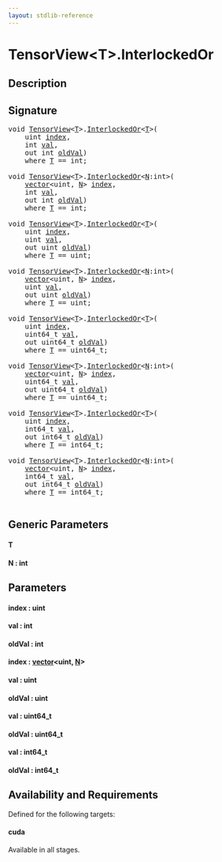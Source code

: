 ```yaml
---
layout: stdlib-reference
---
```


# TensorView\<T\>\.InterlockedOr

## Description





## Signature 

<pre>
<span class="code_keyword">void</span> <a href="../types/tensorview-06/index.html" class="code_type">TensorView</a>&lt;<a href="interlockedor-0b.html#typeparam-T" class="code_type">T</a>&gt;.<a href="interlockedor-0b.html">InterlockedOr</a>&lt;<a href="interlockedor-0b.html#typeparam-T" class="code_type">T</a>&gt;(
    <span class="code_keyword">uint</span> <a href="interlockedor-0b.html#decl-index" class="code_param">index</a>,
    <span class="code_keyword">int</span> <a href="interlockedor-0b.html#decl-val" class="code_param">val</a>,
    <span class="code_keyword">out</span> <span class="code_keyword">int</span> <a href="interlockedor-0b.html#decl-oldVal" class="code_param">oldVal</a>)
    <span class='code_keyword'>where</span> <a href="interlockedor-0b.html#typeparam-T" class="code_type">T</a> == <span class="code_keyword">int</span>;

<span class="code_keyword">void</span> <a href="../types/tensorview-06/index.html" class="code_type">TensorView</a>&lt;<a href="interlockedor-0b.html#typeparam-T" class="code_type">T</a>&gt;.<a href="interlockedor-0b.html">InterlockedOr</a>&lt;<a href="interlockedor-0b.html#decl-N" class="code_var">N</a>:<span class="code_keyword">int</span>&gt;(
    <a href="../types/vector/index.html" class="code_type">vector</a>&lt;<span class="code_keyword">uint</span>, <a href="interlockedor-0b.html#decl-N" class="code_var">N</a>&gt; <a href="interlockedor-0b.html#decl-index" class="code_param">index</a>,
    <span class="code_keyword">int</span> <a href="interlockedor-0b.html#decl-val" class="code_param">val</a>,
    <span class="code_keyword">out</span> <span class="code_keyword">int</span> <a href="interlockedor-0b.html#decl-oldVal" class="code_param">oldVal</a>)
    <span class='code_keyword'>where</span> <a href="interlockedor-0b.html#typeparam-T" class="code_type">T</a> == <span class="code_keyword">int</span>;

<span class="code_keyword">void</span> <a href="../types/tensorview-06/index.html" class="code_type">TensorView</a>&lt;<a href="interlockedor-0b.html#typeparam-T" class="code_type">T</a>&gt;.<a href="interlockedor-0b.html">InterlockedOr</a>&lt;<a href="interlockedor-0b.html#typeparam-T" class="code_type">T</a>&gt;(
    <span class="code_keyword">uint</span> <a href="interlockedor-0b.html#decl-index" class="code_param">index</a>,
    <span class="code_keyword">uint</span> <a href="interlockedor-0b.html#decl-val" class="code_param">val</a>,
    <span class="code_keyword">out</span> <span class="code_keyword">uint</span> <a href="interlockedor-0b.html#decl-oldVal" class="code_param">oldVal</a>)
    <span class='code_keyword'>where</span> <a href="interlockedor-0b.html#typeparam-T" class="code_type">T</a> == <span class="code_keyword">uint</span>;

<span class="code_keyword">void</span> <a href="../types/tensorview-06/index.html" class="code_type">TensorView</a>&lt;<a href="interlockedor-0b.html#typeparam-T" class="code_type">T</a>&gt;.<a href="interlockedor-0b.html">InterlockedOr</a>&lt;<a href="interlockedor-0b.html#decl-N" class="code_var">N</a>:<span class="code_keyword">int</span>&gt;(
    <a href="../types/vector/index.html" class="code_type">vector</a>&lt;<span class="code_keyword">uint</span>, <a href="interlockedor-0b.html#decl-N" class="code_var">N</a>&gt; <a href="interlockedor-0b.html#decl-index" class="code_param">index</a>,
    <span class="code_keyword">uint</span> <a href="interlockedor-0b.html#decl-val" class="code_param">val</a>,
    <span class="code_keyword">out</span> <span class="code_keyword">uint</span> <a href="interlockedor-0b.html#decl-oldVal" class="code_param">oldVal</a>)
    <span class='code_keyword'>where</span> <a href="interlockedor-0b.html#typeparam-T" class="code_type">T</a> == <span class="code_keyword">uint</span>;

<span class="code_keyword">void</span> <a href="../types/tensorview-06/index.html" class="code_type">TensorView</a>&lt;<a href="interlockedor-0b.html#typeparam-T" class="code_type">T</a>&gt;.<a href="interlockedor-0b.html">InterlockedOr</a>&lt;<a href="interlockedor-0b.html#typeparam-T" class="code_type">T</a>&gt;(
    <span class="code_keyword">uint</span> <a href="interlockedor-0b.html#decl-index" class="code_param">index</a>,
    uint64_t <a href="interlockedor-0b.html#decl-val" class="code_param">val</a>,
    <span class="code_keyword">out</span> uint64_t <a href="interlockedor-0b.html#decl-oldVal" class="code_param">oldVal</a>)
    <span class='code_keyword'>where</span> <a href="interlockedor-0b.html#typeparam-T" class="code_type">T</a> == uint64_t;

<span class="code_keyword">void</span> <a href="../types/tensorview-06/index.html" class="code_type">TensorView</a>&lt;<a href="interlockedor-0b.html#typeparam-T" class="code_type">T</a>&gt;.<a href="interlockedor-0b.html">InterlockedOr</a>&lt;<a href="interlockedor-0b.html#decl-N" class="code_var">N</a>:<span class="code_keyword">int</span>&gt;(
    <a href="../types/vector/index.html" class="code_type">vector</a>&lt;<span class="code_keyword">uint</span>, <a href="interlockedor-0b.html#decl-N" class="code_var">N</a>&gt; <a href="interlockedor-0b.html#decl-index" class="code_param">index</a>,
    uint64_t <a href="interlockedor-0b.html#decl-val" class="code_param">val</a>,
    <span class="code_keyword">out</span> uint64_t <a href="interlockedor-0b.html#decl-oldVal" class="code_param">oldVal</a>)
    <span class='code_keyword'>where</span> <a href="interlockedor-0b.html#typeparam-T" class="code_type">T</a> == uint64_t;

<span class="code_keyword">void</span> <a href="../types/tensorview-06/index.html" class="code_type">TensorView</a>&lt;<a href="interlockedor-0b.html#typeparam-T" class="code_type">T</a>&gt;.<a href="interlockedor-0b.html">InterlockedOr</a>&lt;<a href="interlockedor-0b.html#typeparam-T" class="code_type">T</a>&gt;(
    <span class="code_keyword">uint</span> <a href="interlockedor-0b.html#decl-index" class="code_param">index</a>,
    int64_t <a href="interlockedor-0b.html#decl-val" class="code_param">val</a>,
    <span class="code_keyword">out</span> int64_t <a href="interlockedor-0b.html#decl-oldVal" class="code_param">oldVal</a>)
    <span class='code_keyword'>where</span> <a href="interlockedor-0b.html#typeparam-T" class="code_type">T</a> == int64_t;

<span class="code_keyword">void</span> <a href="../types/tensorview-06/index.html" class="code_type">TensorView</a>&lt;<a href="interlockedor-0b.html#typeparam-T" class="code_type">T</a>&gt;.<a href="interlockedor-0b.html">InterlockedOr</a>&lt;<a href="interlockedor-0b.html#decl-N" class="code_var">N</a>:<span class="code_keyword">int</span>&gt;(
    <a href="../types/vector/index.html" class="code_type">vector</a>&lt;<span class="code_keyword">uint</span>, <a href="interlockedor-0b.html#decl-N" class="code_var">N</a>&gt; <a href="interlockedor-0b.html#decl-index" class="code_param">index</a>,
    int64_t <a href="interlockedor-0b.html#decl-val" class="code_param">val</a>,
    <span class="code_keyword">out</span> int64_t <a href="interlockedor-0b.html#decl-oldVal" class="code_param">oldVal</a>)
    <span class='code_keyword'>where</span> <a href="interlockedor-0b.html#typeparam-T" class="code_type">T</a> == int64_t;

</pre>

## Generic Parameters

####  <a id="typeparam-T"></a>T
####  <a id="decl-N"></a>N  : int

## Parameters

####  <a id="decl-index"></a>index  : uint
####  <a id="decl-val"></a>val  : int
####  <a id="decl-oldVal"></a>oldVal  : int
####  <a id="decl-index"></a>index  : [vector](../types/vector/index.html)\<uint, [N](../types/vector/index.html#decl-N)\>
####  <a id="decl-val"></a>val  : uint
####  <a id="decl-oldVal"></a>oldVal  : uint
####  <a id="decl-val"></a>val  : uint64\_t
####  <a id="decl-oldVal"></a>oldVal  : uint64\_t
####  <a id="decl-val"></a>val  : int64\_t
####  <a id="decl-oldVal"></a>oldVal  : int64\_t

## Availability and Requirements

Defined for the following targets:

#### cuda
Available in all stages.



